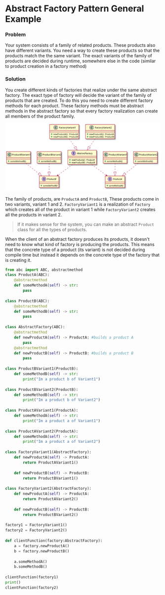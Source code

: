 # Abstract Factory Pattern General Example

### Problem

Your system consists of a family of related products. These products also have different variants.  You need a way to create these products so that the products match the the same variant. The exact variants of the family of  products are decided during runtime, somewhere else in the code (similar to product creation in a factory method) 

### Solution

You create different kinds of factories that realize under the same abstract factory. The exact type of factory will decide the variant of the family of products that are created. To do this you need to create different factory methods for each product. These factory methods must be abstract methods in the abstract factory so that every factory realization can create all members of the product family.

![abstract factory](https://raw.githubusercontent.com/HowDoIGitHelp/CMSC23MDNotes/master/Markdown%20Lecture%20Notes%20and%20Lab%20Exercises/uml/abstractFactory.svg)

The family of products, are `ProductA` and `ProductB`, These products come in two variants, variant 1 and 2. `FactoryVariant1` is a realization of `Factory` which creates all of the product in variant 1 while `FactoryVariant2` creates all the products in variant 2.

> If it makes sense for the system,  you can make an abstract `Product` class for all the types of products.

When the client of an abstract factory produces its products, it doesn't need to know what kind of factory is producing the products. This means that the concrete type of a product (its variant) is not decided during compile time but instead it depends on the concrete type of the factory that is creating it.

```python
from abc import ABC, abstractmethod
class ProductA(ABC):
    @abstractmethod
    def someMethodA(self) -> str:
        pass

class ProductB(ABC):
    @abstractmethod
    def someMethodB(self) -> str:
        pass

class AbstractFactory(ABC):
    @abstractmethod
    def newProductA(self) -> ProductA: #builds a product A
        pass
    @abstractmethod
    def newProductB(self) -> ProductB: #builds a product B
        pass

class ProductBVariant1(ProductB):
    def someMethodB(self) -> str:
        print("Im a product b of Variant1")

class ProductBVariant2(ProductB):
    def someMethodB(self) -> str:
        print("Im a product b of Variant2")

class ProductAVariant1(ProductA):
    def someMethodA(self) -> str:
        print("Im a product a of Variant1")

class ProductAVariant2(ProductA):
    def someMethodA(self) -> str:
        print("Im a product a of Variant2")

class FactoryVariant1(AbstractFactory):
    def newProductA(self) -> ProductA:
        return ProductAVariant1()

    def newProductB(self) -> ProductB:
        return ProductBVariant1()

class FactoryVariant2(AbstractFactory):
    def newProductA(self) -> ProductA:
        return ProductAVariant2()

    def newProductB(self) -> ProductB:
        return ProductBVariant2()

factory1 = FactoryVariant1()
factory2 = FactoryVariant2()

def clientFunction(factory:AbstractFactory):
    a = factory.newProductA()
    b = factory.newProductB()
    
    a.someMethodA()
    b.someMethodB()

clientFunction(factory1)
print()
clientFunction(factory2)
```